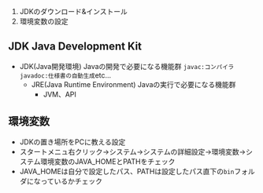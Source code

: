 1. JDKのダウンロード&インストール
2. 環境変数の設定
## JDK Java Development Kit
- JDK(Java開発環境) Javaの開発で必要になる機能群 `javac:コンパイラ` `javadoc:仕様書の自動生成`etc...
  - JRE(Java Runtime Environment) Javaの実行で必要になる機能群
    - JVM、API
## 環境変数
- JDKの置き場所をPCに教える設定
- スタートメニュ右クリック→システム→システムの詳細設定→環境変数→システム環境変数のJAVA_HOMEとPATHをチェック
- JAVA_HOMEは自分で設定したパス、PATHは設定したパス直下の`bin`フォルダになっているかチェック
